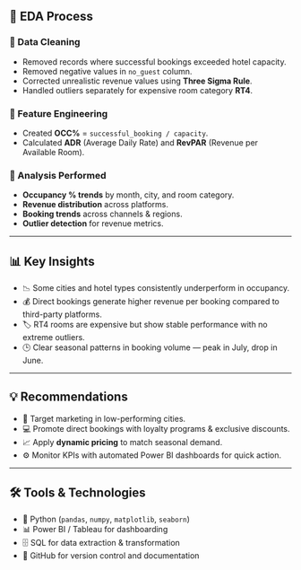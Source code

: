 ## 🧪 EDA Process

### 📌 Data Cleaning
- Removed records where successful bookings exceeded hotel capacity.  
- Removed negative values in `no_guest` column.  
- Corrected unrealistic revenue values using **Three Sigma Rule**.  
- Handled outliers separately for expensive room category **RT4**.  

### 📌 Feature Engineering
- Created **OCC%** = `successful_booking / capacity`.  
- Calculated **ADR** (Average Daily Rate) and **RevPAR** (Revenue per Available Room).  

### 📌 Analysis Performed
- **Occupancy % trends** by month, city, and room category.  
- **Revenue distribution** across platforms.  
- **Booking trends** across channels & regions.  
- **Outlier detection** for revenue metrics.  

---

## 📊 Key Insights
- 📉 Some cities and hotel types consistently underperform in occupancy.  
- 💰 Direct bookings generate higher revenue per booking compared to third-party platforms.  
- 🏷️ RT4 rooms are expensive but show stable performance with no extreme outliers.  
- 🕒 Clear seasonal patterns in booking volume — peak in July, drop in June.  

---

## 💡 Recommendations
- 🎯 Target marketing in low-performing cities.  
- 💻 Promote direct bookings with loyalty programs & exclusive discounts.  
- 📈 Apply **dynamic pricing** to match seasonal demand.  
- ⚙️ Monitor KPIs with automated Power BI dashboards for quick action.  

---

## 🛠️ Tools & Technologies
- 🐍 Python (`pandas`, `numpy`, `matplotlib`, `seaborn`)  
- 📊 Power BI / Tableau for dashboarding  
- 🗄️ SQL for data extraction & transformation  
- 📝 GitHub for version control and documentation 
